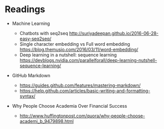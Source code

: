 # Readings

* Machine Learning
  * Chatbots with seq2seq http://suriyadeepan.github.io/2016-06-28-easy-seq2seq/
  * Single character embedding vs Full word embedding https://blog.themusio.com/2016/03/11/word-embedding/
  * Deep learning in a nutshell: sequence learning https://devblogs.nvidia.com/parallelforall/deep-learning-nutshell-sequence-learning/

* GitHub Markdown
  * https://guides.github.com/features/mastering-markdown/
  * https://help.github.com/articles/basic-writing-and-formatting-syntax/

* Why People Choose Academia Over Financial Success
  * http://www.huffingtonpost.com/quora/why-people-choose-academi_b_9479898.html
